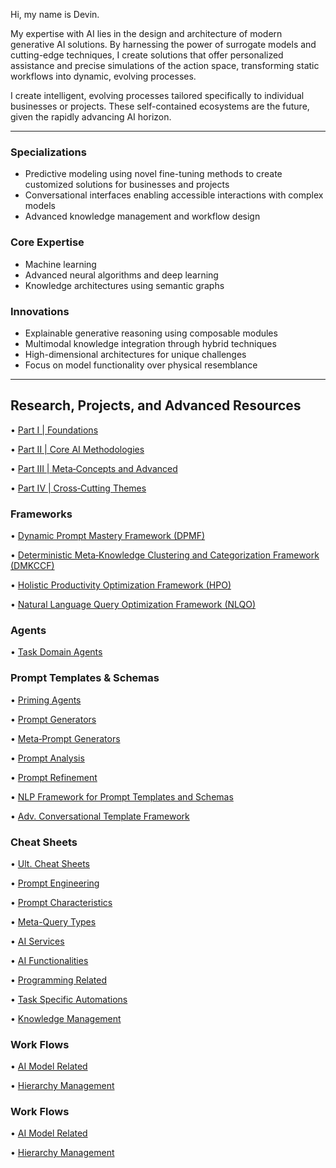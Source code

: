 Hi, my name is Devin.

My expertise with AI lies in the design and architecture of modern generative AI solutions. By harnessing the power of surrogate models and cutting-edge techniques, I create solutions that offer personalized assistance and precise simulations of the action space, transforming static workflows into dynamic, evolving processes.

I create intelligent, evolving processes tailored specifically to individual businesses or projects. These self-contained ecosystems are the future, given the rapidly advancing AI horizon.

---

### Specializations

- Predictive modeling using novel fine-tuning methods to create customized solutions for businesses and projects
- Conversational interfaces enabling accessible interactions with complex models
- Advanced knowledge management and workflow design

### Core Expertise 

- Machine learning
- Advanced neural algorithms and deep learning
- Knowledge architectures using semantic graphs

### Innovations

- Explainable generative reasoning using composable modules
- Multimodal knowledge integration through hybrid techniques
- High-dimensional architectures for unique challenges
- Focus on model functionality over physical resemblance

---

## Research, Projects, and Advanced Resources

• [Part I | Foundations](https://github.com/nerority/AI-Portfolio/wiki/1.-Foundational-Concepts-&-Principles)

• [Part II | Core AI Methodologies](https://github.com/nerority/AI-Portfolio/wiki/2.-Core-AI-Methodologies)

• [Part III | Meta‐Concepts and Advanced](https://github.com/nerority/AI-Portfolio/wiki/3.-Meta%E2%80%90Concepts-and-Advanced)

• [Part IV | Cross‐Cutting Themes](https://github.com/nerority/AI-Portfolio/wiki/4.-Cross%E2%80%90Cutting-Themes)

### Frameworks

• [Dynamic Prompt Mastery Framework (DPMF)](https://github.com/nerority/AI-Portfolio/wiki/FW-%7C-Dynamic-Prompt-Mastery-Framework-(DPMF))

• [Deterministic Meta‐Knowledge Clustering and Categorization Framework (DMKCCF)](https://github.com/nerority/AI-Portfolio/wiki/FW-%7C-Deterministic-Meta%E2%80%90Knowledge-Clustering-and-Categorization-Framework-(DMKCCF))

• [Holistic Productivity Optimization Framework (HPO)](https://github.com/nerority/AI-Portfolio/wiki/FW-%7C-Holistic-Productivity-Optimization-Framework-(HPO))

• [Natural Language Query Optimization Framework (NLQO)](https://github.com/nerority/AI-Portfolio/wiki/FW-%7C-Natural-Language-Query-Optimization-Framework-(NLQO))

### Agents

• [Task Domain Agents](https://github.com/nerority/AI-Portfolio/wiki/A%E2%80%90TD-%7C-Task-Domain-Agents)

### Prompt Templates & Schemas

• [Priming Agents](https://github.com/nerority/AI-Portfolio/wiki/PT-%7C-Priming-Agents)

• [Prompt Generators](https://github.com/nerority/AI-Portfolio/wiki/PT-%7C-Prompt-Generators)

• [Meta‐Prompt Generators](https://github.com/nerority/AI-Portfolio/wiki/PT-%7C-Meta%E2%80%90Prompt-Generators)

• [Prompt Analysis](https://github.com/nerority/AI-Portfolio/wiki/PT-%7C-Prompt-Analysis)

• [Prompt Refinement](https://github.com/nerority/AI-Portfolio/wiki/PT-%7C-Prompt-Refinement)

• [NLP Framework for Prompt Templates and Schemas](https://github.com/nerority/AI-Portfolio/wiki/R%E2%80%90PD-%7C-NLP-Framework-for-Prompt-Templates-and-Schemas)

• [Adv. Conversational Template Framework](https://github.com/nerority/AI-Portfolio/wiki/R%E2%80%90PD-%7C-Advanced-Conversational-Template-Framework-(ACTF))

### Cheat Sheets

• [Ult. Cheat Sheets](https://github.com/nerority/AI-Portfolio/wiki/R%E2%80%90CS-%7C-Ultimate-Cheat-Sheets)

• [Prompt Engineering](https://github.com/nerority/AI-Portfolio/wiki/R%E2%80%90CS-%7C-Prompt-Engineering)

• [Prompt Characteristics](https://github.com/nerority/AI-Portfolio/wiki/R%E2%80%90CS-%E2%80%90-Prompt-Characteristics)

• [Meta-Query Types](https://github.com/nerority/AI-Portfolio/wiki/R%E2%80%90CS-%E2%80%90-Meta%E2%80%90Query-Types)

• [AI Services](https://github.com/nerority/AI-Portfolio/wiki/R%E2%80%90CS-%7C-AI-Services)

• [AI Functionalities](https://github.com/nerority/AI-Portfolio/wiki/R%E2%80%90CS-%7C-AI-Functionalities)

• [Programming Related](https://github.com/nerority/AI-Portfolio/wiki/R%E2%80%90CS-%7C-Programming)

• [Task Specific Automations](https://github.com/nerority/AI-Portfolio/wiki/R%E2%80%90CS-%7C-Task-Specific-Automations)

• [Knowledge Management](https://github.com/nerority/AI-Portfolio/wiki/R%E2%80%90CS-%7C-Knowledge-Management)

### Work Flows

• [AI Model Related](https://github.com/nerority/AI-Portfolio/wiki/R%E2%80%90WF-%7C-AI-Model-Related)

• [Hierarchy Management](https://github.com/nerority/AI-Portfolio/wiki/R%E2%80%90WF-%7C-Hierarchical-Representation-Construction)

### Work Flows

• [AI Model Related](https://github.com/nerority/AI-Portfolio/wiki/R%E2%80%90WF-%7C-AI-Model-Related)

• [Hierarchy Management](https://github.com/nerority/AI-Portfolio/wiki/R%E2%80%90WF-%7C-Hierarchical-Representation-Construction)
